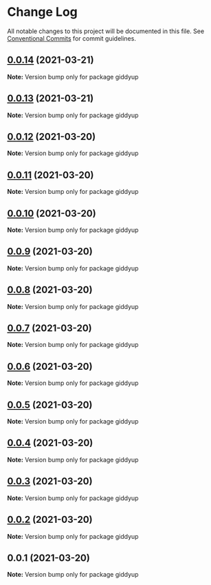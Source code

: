 # Change Log

All notable changes to this project will be documented in this file.
See [Conventional Commits](https://conventionalcommits.org) for commit guidelines.

## [0.0.14](https://github.com/tokenrodeo/Rodeo/compare/giddyup@0.0.13...giddyup@0.0.14) (2021-03-21)

**Note:** Version bump only for package giddyup





## [0.0.13](https://github.com/tokenrodeo/Rodeo/compare/giddyup@0.0.12...giddyup@0.0.13) (2021-03-21)

**Note:** Version bump only for package giddyup





## [0.0.12](https://github.com/tokenrodeo/Rodeo/compare/giddyup@0.0.11...giddyup@0.0.12) (2021-03-20)

**Note:** Version bump only for package giddyup





## [0.0.11](https://github.com/tokenrodeo/Rodeo/compare/giddyup@0.0.10...giddyup@0.0.11) (2021-03-20)

**Note:** Version bump only for package giddyup





## [0.0.10](https://github.com/tokenrodeo/Rodeo/compare/giddyup@0.0.9...giddyup@0.0.10) (2021-03-20)

**Note:** Version bump only for package giddyup





## [0.0.9](https://github.com/tokenrodeo/Rodeo/compare/giddyup@0.0.8...giddyup@0.0.9) (2021-03-20)

**Note:** Version bump only for package giddyup





## [0.0.8](https://github.com/tokenrodeo/Rodeo/compare/giddyup@0.0.7...giddyup@0.0.8) (2021-03-20)

**Note:** Version bump only for package giddyup





## [0.0.7](https://github.com/tokenrodeo/Rodeo/compare/giddyup@0.0.6...giddyup@0.0.7) (2021-03-20)

**Note:** Version bump only for package giddyup





## [0.0.6](https://github.com/tokenrodeo/Rodeo/compare/giddyup@0.0.5...giddyup@0.0.6) (2021-03-20)

**Note:** Version bump only for package giddyup





## [0.0.5](https://github.com/tokenrodeo/Rodeo/compare/giddyup@0.0.4...giddyup@0.0.5) (2021-03-20)

**Note:** Version bump only for package giddyup





## [0.0.4](https://github.com/tokenrodeo/Rodeo/compare/giddyup@0.0.3...giddyup@0.0.4) (2021-03-20)

**Note:** Version bump only for package giddyup





## [0.0.3](https://github.com/tokenrodeo/Rodeo/compare/giddyup@0.0.2...giddyup@0.0.3) (2021-03-20)

**Note:** Version bump only for package giddyup





## [0.0.2](https://github.com/tokenrodeo/Rodeo/compare/giddyup@0.0.1...giddyup@0.0.2) (2021-03-20)

**Note:** Version bump only for package giddyup





## 0.0.1 (2021-03-20)

**Note:** Version bump only for package giddyup
